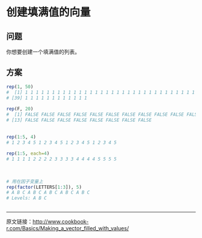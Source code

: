 # 创建填满值的向量
 
## 问题
 
你想要创建一个填满值的列表。
 
<!-- more -->
 
## 方案
 
```R
rep(1, 50)
#  [1] 1 1 1 1 1 1 1 1 1 1 1 1 1 1 1 1 1 1 1 1 1 1 1 1 1 1 1 1 1 1 1 1 1 1 1 1 1 1
# [39] 1 1 1 1 1 1 1 1 1 1 1 1
 
rep(F, 20)
#  [1] FALSE FALSE FALSE FALSE FALSE FALSE FALSE FALSE FALSE FALSE FALSE FALSE
# [13] FALSE FALSE FALSE FALSE FALSE FALSE FALSE FALSE
 
 
rep(1:5, 4)
# 1 2 3 4 5 1 2 3 4 5 1 2 3 4 5 1 2 3 4 5
 
rep(1:5, each=4)
# 1 1 1 1 2 2 2 2 3 3 3 3 4 4 4 4 5 5 5 5
 
 
 
# 用在因子变量上
rep(factor(LETTERS[1:3]), 5)
# A B C A B C A B C A B C A B C
# Levels: A B C
 
```
 
***
 
原文链接：<http://www.cookbook-r.com/Basics/Making_a_vector_filled_with_values/>
